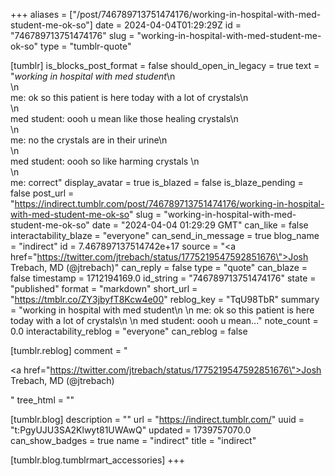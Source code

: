 +++
aliases = ["/post/746789713751474176/working-in-hospital-with-med-student-me-ok-so"]
date = 2024-04-04T01:29:29Z
id = "746789713751474176"
slug = "working-in-hospital-with-med-student-me-ok-so"
type = "tumblr-quote"

[tumblr]
is_blocks_post_format = false
should_open_in_legacy = true
text = "<em>working in hospital with med student</em>\n<br/>\n<br/>me: ok so this patient is here today with a lot of crystals\n<br/>\n<br/>med student: oooh u mean like those healing crystals\n<br/>\n<br/>me: no the crystals are in their urine\n<br/>\n<br/>med student: oooh so like harming crystals \n<br/>\n<br/>me: correct"
display_avatar = true
is_blazed = false
is_blaze_pending = false
post_url = "https://indirect.tumblr.com/post/746789713751474176/working-in-hospital-with-med-student-me-ok-so"
slug = "working-in-hospital-with-med-student-me-ok-so"
date = "2024-04-04 01:29:29 GMT"
can_like = false
interactability_blaze = "everyone"
can_send_in_message = true
blog_name = "indirect"
id = 7.467897137514742e+17
source = "<a href=\"https://twitter.com/jtrebach/status/1775219547592851676\">Josh Trebach, MD (@jtrebach)</a>"
can_reply = false
type = "quote"
can_blaze = false
timestamp = 1712194169.0
id_string = "746789713751474176"
state = "published"
format = "markdown"
short_url = "https://tmblr.co/ZY3jbyfT8Kcw4e00"
reblog_key = "TqU98TbR"
summary = "working in hospital with med student\n \n me: ok so this patient is here today with a lot of crystals\n \n med student: oooh u mean..."
note_count = 0.0
interactability_reblog = "everyone"
can_reblog = false

[tumblr.reblog]
comment = "<p><a href=\"https://twitter.com/jtrebach/status/1775219547592851676\">Josh Trebach, MD (@jtrebach)</a></p>"
tree_html = ""

[tumblr.blog]
description = ""
url = "https://indirect.tumblr.com/"
uuid = "t:PgyUJU3SA2Klwyt81UWAwQ"
updated = 1739757070.0
can_show_badges = true
name = "indirect"
title = "indirect"

[tumblr.blog.tumblrmart_accessories]
+++
